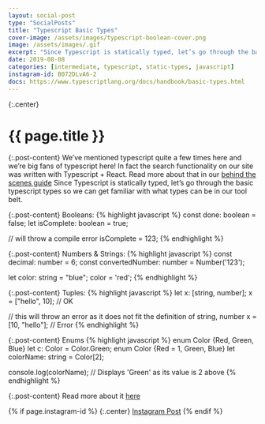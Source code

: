 ```yaml
---
layout: social-post
type: "SocialPosts"
title: "Typescript Basic Types"
cover-image: /assets/images/typescript-boolean-cover.png
image: /assets/images/.gif
excerpt: "Since Typescript is statically typed, let’s go through the basic typescript types"
date: 2019-08-08
categories: [intermediate, typescript, static-types, javascript]
instagram-id: B072DLvA6-2
docs: https://www.typescriptlang.org/docs/handbook/basic-types.html
---
```

{:.center}
# {{ page.title }}

{:.post-content}
We’ve mentioned typescript quite a few times here and we’re big fans of typescript here!
In fact the search functionality on our site was written with Typescript + React.
Read more about that in our [behind the scenes guide](/social-posts/bts-edition-two-adding-search-part-2)
Since Typescript is statically typed, let’s go through the basic typescript types so we can get familiar with what types can be in our tool belt.

{:.post-content}
Booleans:
{% highlight javascript %}
const done: boolean = false;
let isComplete: boolean = true;

// will throw a compile error
isComplete = 123;
{% endhighlight %}

{:.post-content}
Numbers & Strings:
{% highlight javascript %}
const decimal: number = 6;
const convertedNumber: number = Number('123');

let color: string = "blue";
color = 'red';
{% endhighlight %}

{:.post-content}
Tuples:
{% highlight javascript %}
let x: [string, number];
x = ["hello", 10]; // OK

// this will throw an error as it does not fit the definition of string, number
x = [10, "hello"]; // Error
{% endhighlight %}

{:.post-content}
Enums
{% highlight javascript %}
enum Color {Red, Green, Blue}
let c: Color = Color.Green;
enum Color {Red = 1, Green, Blue}
let colorName: string = Color[2];

console.log(colorName); // Displays 'Green' as its value is 2 above
{% endhighlight %}

{:.post-content}
Read more about it <a href="{{page.docs}}" target="_blank">here</a>

{% if page.instagram-id %}
{:.center}
<a class="insta-link" href="https://www.instagram.com/p/{{page.instagram-id}}" target="_blank">Instagram Post</a>
{% endif %}
